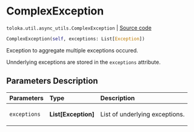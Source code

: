 # ComplexException
`toloka.util.async_utils.ComplexException` | [Source code](https://github.com/Toloka/toloka-kit/blob/v1.1.3/src/util/async_utils.py#L36)

```python
ComplexException(self, exceptions: List[Exception])
```

Exception to aggregate multiple exceptions occured.


Unnderlying exceptions are stored in the `exceptions` attribute.

## Parameters Description

| Parameters | Type | Description |
| :----------| :----| :-----------|
`exceptions`|**List\[Exception\]**|<p>List of underlying exceptions.</p>
